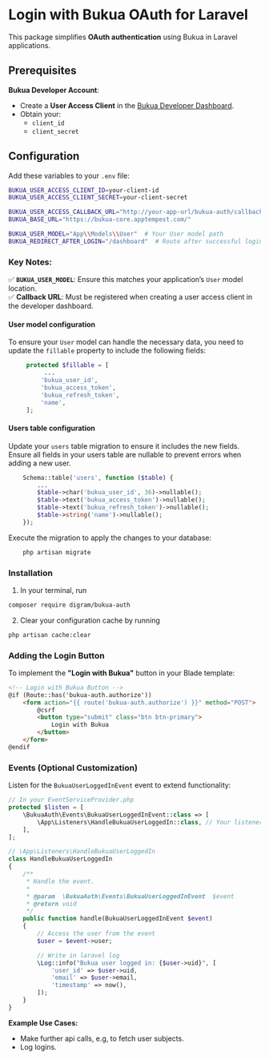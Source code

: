 # Login with Bukua OAuth for Laravel  

This package simplifies **OAuth authentication** using Bukua in Laravel applications.

## Prerequisites  

**Bukua Developer Account**:  
   - Create a **User Access Client** in the [Bukua Developer Dashboard](https://developer.bukuaplatform.com/).  
   - Obtain your:  
     - `client_id`  
     - `client_secret`  

## Configuration  

Add these variables to your `.env` file:  

```bash
BUKUA_USER_ACCESS_CLIENT_ID=your-client-id
BUKUA_USER_ACCESS_CLIENT_SECRET=your-client-secret

BUKUA_USER_ACCESS_CALLBACK_URL="http://your-app-url/bukua-auth/callback"
BUKUA_BASE_URL="https://bukua-core.apptempest.com/"

BUKUA_USER_MODEL="App\\Models\\User"  # Your User model path
BUKUA_REDIRECT_AFTER_LOGIN="/dashboard"  # Route after successful login
```

### Key Notes:  
✅ **`BUKUA_USER_MODEL`**: Ensure this matches your application’s `User` model location.  
✅ **Callback URL**: Must be registered when creating a user access client in the developer dashboard.

#### User model configuration

To ensure your `User` model can handle the necessary data, you need to update the `fillable` property to include the following fields:

```php
     protected $fillable = [
          ...
         'bukua_user_id',
         'bukua_access_token',
         'bukua_refresh_token',
         'name',
     ];
```

#### Users table configuration

Update your `users` table migration to ensure it includes the new fields. Ensure all fields in your users table are nullable to prevent errors when adding a new user.

 ```php
     Schema::table('users', function ($table) {
         ...
         $table->char('bukua_user_id', 36)->nullable();
         $table->text('bukua_access_token')->nullable();
         $table->text('bukua_refresh_token')->nullable();
         $table->string('name')->nullable();
     });
```

Execute the migration to apply the changes to your database:

```bash
    php artisan migrate
```

### Installation

1. In your terminal, run 

```bash
composer require digram/bukua-auth
```

2. Clear your configuration cache by running

```bash
php artisan cache:clear
```

### Adding the Login Button  

To implement the **"Login with Bukua"** button in your Blade template:  

```html
<!-- Login with Bukua Button -->
@if (Route::has('bukua-auth.authorize'))
    <form action="{{ route('bukua-auth.authorize') }}" method="POST">
        @csrf
        <button type="submit" class="btn btn-primary">
            Login with Bukua
        </button>
    </form>
@endif
```

### Events (Optional Customization)  

Listen for the `BukuaUserLoggedInEvent` event to extend functionality:  

```php
// In your EventServiceProvider.php
protected $listen = [
    \BukuaAuth\Events\BukuaUserLoggedInEvent::class => [
        \App\Listeners\HandleBukuaUserLoggedIn::class, // Your listener
    ],
];
```

```php
// \App\Listeners\HandleBukuaUserLoggedIn
class HandleBukuaUserLoggedIn
{
    /**
     * Handle the event.
     *
     * @param  \BukuaAuth\Events\BukuaUserLoggedInEvent  $event
     * @return void
     */
    public function handle(BukuaUserLoggedInEvent $event)
    {
        // Access the user from the event
        $user = $event->user;

        // Write in laravel log
        \Log::info("Bukua user logged in: {$user->uid}", [
            'user_id' => $user->uid,
            'email' => $user->email,
            'timestamp' => now(),
        ]);
    }
}
```

**Example Use Cases:**  
- Make further api calls, e.g, to fetch user subjects.  
- Log logins.